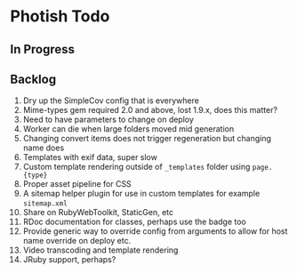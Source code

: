 # Photish Todo

## In Progress

## Backlog

1. Dry up the SimpleCov config that is everywhere
1. Mime-types gem required 2.0 and above, lost 1.9.x, does this matter?
1. Need to have parameters to change on deploy
1. Worker can die when large folders moved mid generation
1. Changing convert items does not trigger regeneration but changing name does
1. Templates with exif data, super slow
1. Custom template rendering outside of `_templates` folder using `page.{type}`
1. Proper asset pipeline for CSS
1. A sitemap helper plugin for use in custom templates for example
   `sitemap.xml`
1. Share on RubyWebToolkit, StaticGen, etc
1. RDoc documentation for classes, perhaps use the badge too
1. Provide generic way to override config from arguments to allow for host name
   override on deploy etc.
1. Video transcoding and template rendering
1. JRuby support, perhaps?
